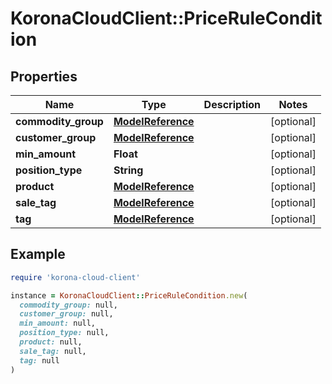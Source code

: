 # KoronaCloudClient::PriceRuleCondition

## Properties

| Name | Type | Description | Notes |
| ---- | ---- | ----------- | ----- |
| **commodity_group** | [**ModelReference**](ModelReference.md) |  | [optional] |
| **customer_group** | [**ModelReference**](ModelReference.md) |  | [optional] |
| **min_amount** | **Float** |  | [optional] |
| **position_type** | **String** |  | [optional] |
| **product** | [**ModelReference**](ModelReference.md) |  | [optional] |
| **sale_tag** | [**ModelReference**](ModelReference.md) |  | [optional] |
| **tag** | [**ModelReference**](ModelReference.md) |  | [optional] |

## Example

```ruby
require 'korona-cloud-client'

instance = KoronaCloudClient::PriceRuleCondition.new(
  commodity_group: null,
  customer_group: null,
  min_amount: null,
  position_type: null,
  product: null,
  sale_tag: null,
  tag: null
)
```

